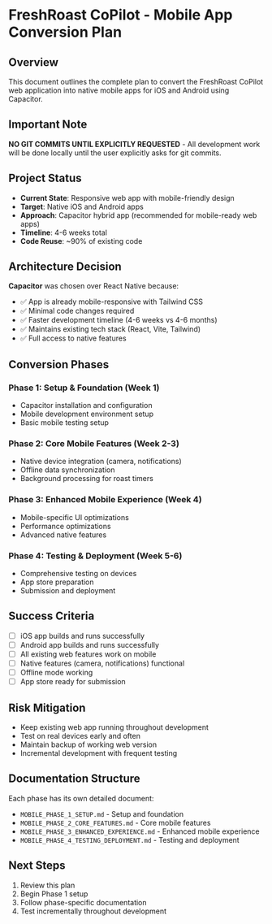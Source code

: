 # FreshRoast CoPilot - Mobile App Conversion Plan

## Overview
This document outlines the complete plan to convert the FreshRoast CoPilot web application into native mobile apps for iOS and Android using Capacitor.

## Important Note
**NO GIT COMMITS UNTIL EXPLICITLY REQUESTED** - All development work will be done locally until the user explicitly asks for git commits.

## Project Status
- **Current State**: Responsive web app with mobile-friendly design
- **Target**: Native iOS and Android apps
- **Approach**: Capacitor hybrid app (recommended for mobile-ready web apps)
- **Timeline**: 4-6 weeks total
- **Code Reuse**: ~90% of existing code

## Architecture Decision
**Capacitor** was chosen over React Native because:
- ✅ App is already mobile-responsive with Tailwind CSS
- ✅ Minimal code changes required
- ✅ Faster development timeline (4-6 weeks vs 4-6 months)
- ✅ Maintains existing tech stack (React, Vite, Tailwind)
- ✅ Full access to native features

## Conversion Phases

### Phase 1: Setup & Foundation (Week 1)
- Capacitor installation and configuration
- Mobile development environment setup
- Basic mobile testing setup

### Phase 2: Core Mobile Features (Week 2-3)
- Native device integration (camera, notifications)
- Offline data synchronization
- Background processing for roast timers

### Phase 3: Enhanced Mobile Experience (Week 4)
- Mobile-specific UI optimizations
- Performance optimizations
- Advanced native features

### Phase 4: Testing & Deployment (Week 5-6)
- Comprehensive testing on devices
- App store preparation
- Submission and deployment

## Success Criteria
- [ ] iOS app builds and runs successfully
- [ ] Android app builds and runs successfully
- [ ] All existing web features work on mobile
- [ ] Native features (camera, notifications) functional
- [ ] Offline mode working
- [ ] App store ready for submission

## Risk Mitigation
- Keep existing web app running throughout development
- Test on real devices early and often
- Maintain backup of working web version
- Incremental development with frequent testing

## Documentation Structure
Each phase has its own detailed document:
- `MOBILE_PHASE_1_SETUP.md` - Setup and foundation
- `MOBILE_PHASE_2_CORE_FEATURES.md` - Core mobile features
- `MOBILE_PHASE_3_ENHANCED_EXPERIENCE.md` - Enhanced mobile experience
- `MOBILE_PHASE_4_TESTING_DEPLOYMENT.md` - Testing and deployment

## Next Steps
1. Review this plan
2. Begin Phase 1 setup
3. Follow phase-specific documentation
4. Test incrementally throughout development

